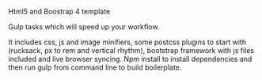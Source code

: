 Html5 and Boostrap 4 template

Gulp tasks which will speed up your workflow.

It includes css, js and image minifiers, some postcss plugins to start with (rucksack, px to rem and vertical rhythm), bootstrap framework with js files included and live browser syncing.
Npm install to install dependencies and then run gulp from command line to build boilerplate.
